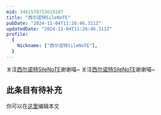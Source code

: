 ```yaml
---
mid: 3461570713619187
title: "西尔诺特SileNoTE"
pubDate: "2024-11-04T11:26:46.311Z"
updatedDate: "2024-11-04T11:26:46.311Z"
profile:
  {
    Nickname: ["西尔诺特SileNoTE"],
  }
---
```


关注[西尔诺特SileNoTE](https://space.bilibili.com/3461570713619187)谢谢喵~ 关注[西尔诺特SileNoTE](https://space.bilibili.com/3461570713619187)谢谢喵~

## 此条目有待补充
你可以在[这里](https://github.com/Yuhanawa/VTuber.ICU-Content/edit/master/v/西尔诺特SileNoTE/index.md)编辑本文
